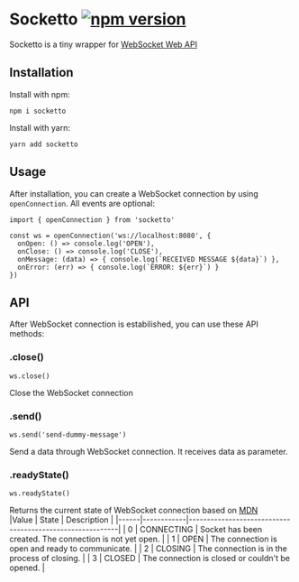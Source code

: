 # Socketto [![npm version](https://badge.fury.io/js/socketto.svg)](https://badge.fury.io/js/socketto)
Socketto is a tiny wrapper for [WebSocket Web API](https://developer.mozilla.org/en-US/docs/Web/API/WebSocket)  
  
## Installation
Install with npm:
```
npm i socketto
```

Install with yarn:
```
yarn add socketto
```

## Usage
After installation, you can create a WebSocket connection by using `openConnection`. All events are optional:  
```
import { openConnection } from 'socketto'

const ws = openConnection('ws://localhost:8080', {
  onOpen: () => console.log('OPEN'),
  onClose: () => console.log('CLOSE'),
  onMessage: (data) => { console.log(`RECEIVED MESSAGE ${data}`) },
  onError: (err) => { console.log(`ERROR: ${err}`) }
})
```

## API
After WebSocket connection is estabilished, you can use these API methods:  

### .close()  
```
ws.close()
```
Close the WebSocket connection

### .send()
```
ws.send('send-dummy-message')
```
Send a data through WebSocket connection. It receives data as parameter.  

### .readyState()
```
ws.readyState()
```
Returns the current state of WebSocket connection based on [MDN](https://developer.mozilla.org/en-US/docs/Web/API/WebSocket/readyState)  
|Value | State      | Description                                              |
|------|------------|----------------------------------------------------------|
| 0    | CONNECTING	| Socket has been created. The connection is not yet open. |
| 1    | OPEN	      | The connection is open and ready to communicate.         |
| 2	   | CLOSING	  | The connection is in the process of closing.             |
| 3	   | CLOSED	    | The connection is closed or couldn't be opened.          |  
